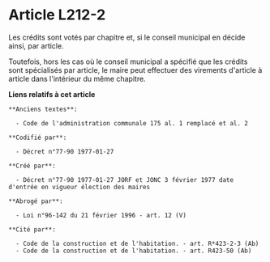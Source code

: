 # Article L212-2

Les crédits sont votés par chapitre et, si le conseil municipal en décide ainsi, par article. 

Toutefois, hors les cas où le conseil municipal a spécifié que les crédits sont spécialisés par article, le maire peut
effectuer des virements d'article à article dans l'intérieur du même chapitre.

**Liens relatifs à cet article**

	**Anciens textes**:

	  - Code de l'administration communale 175 al. 1 remplacé et al. 2

	**Codifié par**:

	  - Décret n°77-90 1977-01-27

	**Créé par**:

	  - Décret n°77-90 1977-01-27 JORF et JONC 3 février 1977 date d'entrée en vigueur élection des maires

	**Abrogé par**:

	  - Loi n°96-142 du 21 février 1996 - art. 12 (V)

	**Cité par**:

	  - Code de la construction et de l'habitation. - art. R*423-2-3 (Ab)
	  - Code de la construction et de l'habitation. - art. R423-50 (Ab)
